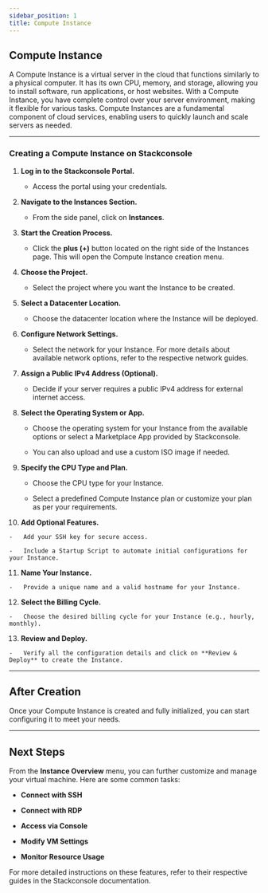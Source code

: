 ```yaml
---
sidebar_position: 1
title: Compute Instance
---
```



## Compute Instance

A Compute Instance is a virtual server in the cloud that functions similarly to a physical computer. It has its own CPU, memory, and storage, allowing you to install software, run applications, or host websites. With a Compute Instance, you have complete control over your server environment, making it flexible for various tasks. Compute Instances are a fundamental component of cloud services, enabling users to quickly launch and scale servers as needed.

----------

### Creating a Compute Instance on Stackconsole



1.  **Log in to the Stackconsole Portal.**
    
    -   Access the portal using your credentials.
        
2.  **Navigate to the Instances Section.**
    
    -   From the side panel, click on **Instances**.
        
3.  **Start the Creation Process.**
    
    -   Click the **plus (+)** button located on the right side of the Instances page. This will open the Compute Instance creation menu.
        
4.  **Choose the Project.**
    
    -   Select the project where you want the Instance to be created.
        
5.  **Select a Datacenter Location.**
    
    -   Choose the datacenter location where the Instance will be deployed.
        
6.  **Configure Network Settings.**
    
    -   Select the network for your Instance. For more details about available network options, refer to the respective network guides.
        
7.  **Assign a Public IPv4 Address (Optional).**
    
    -   Decide if your server requires a public IPv4 address for external internet access.
        
8.  **Select the Operating System or App.**
    
    -   Choose the operating system for your Instance from the available options or select a Marketplace App provided by Stackconsole.
        
    -   You can also upload and use a custom ISO image if needed.
        
9.  **Specify the CPU Type and Plan.**
    
    -   Choose the CPU type for your Instance.
        
    -   Select a predefined Compute Instance plan or customize your plan as per your requirements.
        
10.  **Add Optional Features.**
    
    -   Add your SSH key for secure access.
        
    -   Include a Startup Script to automate initial configurations for your Instance.
        
11.  **Name Your Instance.**
    
    -   Provide a unique name and a valid hostname for your Instance.
        
12.  **Select the Billing Cycle.**
    
    -   Choose the desired billing cycle for your Instance (e.g., hourly, monthly).
        
13.  **Review and Deploy.**
    
    -   Verify all the configuration details and click on **Review & Deploy** to create the Instance.
        

----------

## After Creation

Once your Compute Instance is created and fully initialized, you can start configuring it to meet your needs.

----------

## Next Steps

From the **Instance Overview** menu, you can further customize and manage your virtual machine. Here are some common tasks:

-   **Connect with SSH**
    
-   **Connect with RDP**
    
-   **Access via Console**
    
-   **Modify VM Settings**
    
-   **Monitor Resource Usage**
    

For more detailed instructions on these features, refer to their respective guides in the Stackconsole documentation.